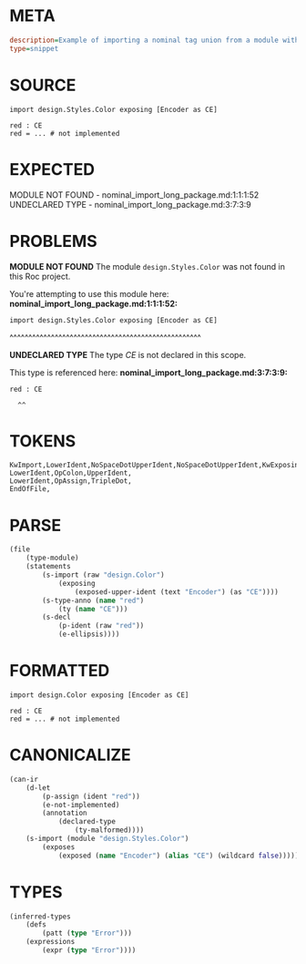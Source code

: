# META
~~~ini
description=Example of importing a nominal tag union from a module within a package, and renaming it using `as`
type=snippet
~~~
# SOURCE
~~~roc
import design.Styles.Color exposing [Encoder as CE]

red : CE
red = ... # not implemented
~~~
# EXPECTED
MODULE NOT FOUND - nominal_import_long_package.md:1:1:1:52
UNDECLARED TYPE - nominal_import_long_package.md:3:7:3:9
# PROBLEMS
**MODULE NOT FOUND**
The module `design.Styles.Color` was not found in this Roc project.

You're attempting to use this module here:
**nominal_import_long_package.md:1:1:1:52:**
```roc
import design.Styles.Color exposing [Encoder as CE]
```
^^^^^^^^^^^^^^^^^^^^^^^^^^^^^^^^^^^^^^^^^^^^^^^^^^^


**UNDECLARED TYPE**
The type _CE_ is not declared in this scope.

This type is referenced here:
**nominal_import_long_package.md:3:7:3:9:**
```roc
red : CE
```
      ^^


# TOKENS
~~~zig
KwImport,LowerIdent,NoSpaceDotUpperIdent,NoSpaceDotUpperIdent,KwExposing,OpenSquare,UpperIdent,KwAs,UpperIdent,CloseSquare,
LowerIdent,OpColon,UpperIdent,
LowerIdent,OpAssign,TripleDot,
EndOfFile,
~~~
# PARSE
~~~clojure
(file
	(type-module)
	(statements
		(s-import (raw "design.Color")
			(exposing
				(exposed-upper-ident (text "Encoder") (as "CE"))))
		(s-type-anno (name "red")
			(ty (name "CE")))
		(s-decl
			(p-ident (raw "red"))
			(e-ellipsis))))
~~~
# FORMATTED
~~~roc
import design.Color exposing [Encoder as CE]

red : CE
red = ... # not implemented
~~~
# CANONICALIZE
~~~clojure
(can-ir
	(d-let
		(p-assign (ident "red"))
		(e-not-implemented)
		(annotation
			(declared-type
				(ty-malformed))))
	(s-import (module "design.Styles.Color")
		(exposes
			(exposed (name "Encoder") (alias "CE") (wildcard false)))))
~~~
# TYPES
~~~clojure
(inferred-types
	(defs
		(patt (type "Error")))
	(expressions
		(expr (type "Error"))))
~~~
